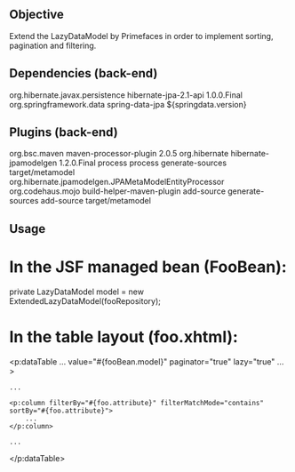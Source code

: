 
## Objective

Extend the LazyDataModel by Primefaces in order to implement sorting, pagination and filtering.

## Dependencies (back-end)

<dependency>  
	<groupId>org.hibernate.javax.persistence</groupId>  
	<artifactId>hibernate-jpa-2.1-api</artifactId>  
	<version>1.0.0.Final</version>  
</dependency>  

<dependency>  
	<groupId>org.springframework.data</groupId>  
	<artifactId>spring-data-jpa</artifactId>  
	<version>${springdata.version}</version>  
</dependency>  

## Plugins (back-end)

<plugin>  
	<groupId>org.bsc.maven</groupId>  
	<artifactId>maven-processor-plugin</artifactId>  
	<version>2.0.5</version>  
	<dependencies>  
		<dependency>  
			<groupId>org.hibernate</groupId>  
			<artifactId>hibernate-jpamodelgen</artifactId>  
			<version>1.2.0.Final</version>  
		</dependency>  
	</dependencies>  
	<executions>  
		<execution>  
			<id>process</id>  
			<goals>  
				<goal>process</goal>  
			</goals>  
			<phase>generate-sources</phase>  
			<configuration>  
				<outputDirectory>target/metamodel</outputDirectory>  
				<processors>  
					<processor>org.hibernate.jpamodelgen.JPAMetaModelEntityProcessor</processor>  
				</processors>  
			</configuration>  
		</execution>  
	</executions>  
</plugin>  

<plugin>  
	<groupId>org.codehaus.mojo</groupId>  
	<artifactId>build-helper-maven-plugin</artifactId>  
	<executions>  
		<execution>  
			<id>add-source</id>  
			<phase>generate-sources</phase>  
			<goals>  
				<goal>add-source</goal>  
			</goals>  
			<configuration>  
				<sources>  
					<source>target/metamodel</source>  
				</sources>  
			</configuration>  
		</execution>  
	</executions>  
</plugin>  

## Usage

# In the JSF managed bean (FooBean):

private LazyDataModel<Foo> model = new ExtendedLazyDataModel<Foo>(fooRepository);  

# In the table layout (foo.xhtml):

<p:dataTable ... value="#{fooBean.model}" paginator="true" lazy="true" ... >  

	...  
	
	<p:column filterBy="#{foo.attribute}" filterMatchMode="contains" sortBy="#{foo.attribute}">  
		...  
	</p:column>  
	
	...  
	
</p:dataTable>
